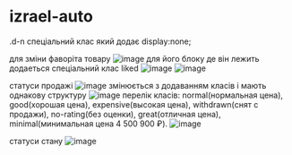 # izrael-auto
.d-n спеціальний клас який додає display:none;

для зміни фаворіта товару ![image](https://user-images.githubusercontent.com/68863569/219975303-1402987e-1f2e-4c2d-874d-1d2aeed1431e.png)
для його блоку де він лежить додаеться спеціальний клас liked ![image](https://user-images.githubusercontent.com/68863569/219975324-a8a774fd-05f9-486d-95bf-1b5265926556.png)
![image](https://user-images.githubusercontent.com/68863569/219975330-3f513102-1443-4938-9997-4d9e985ea894.png)



статуси продажі ![image](https://user-images.githubusercontent.com/68863569/219975387-7d24ab25-be41-46f1-a618-b0a0a55530bb.png)
змінюється з додаванням класів і мають однакову структуру ![image](https://user-images.githubusercontent.com/68863569/219975411-83c8c080-a3ae-4652-a6a1-2ac8ca80673f.png)
перелік класів: normal(нормальная цена), good(хорошая цена), expensive(высокая цена), withdrawn(снят с продажи), no-rating(без оценки), great(отличная цена), minimal(минимальная цена 4 500 900 ₽).
![image](https://user-images.githubusercontent.com/68863569/219975511-ba0fce63-4d5f-434d-b7bb-21a90e14ecca.png)

статуси стану ![image](https://user-images.githubusercontent.com/68863569/219975550-089eab2a-04ed-47e8-9e74-dc832877b37c.png)
